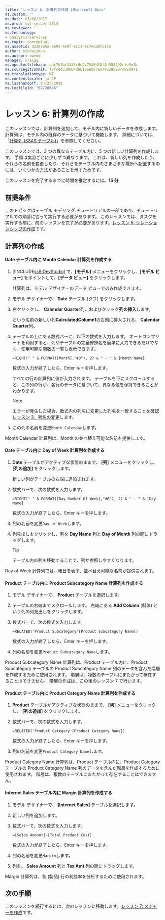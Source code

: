 ```yaml
---
title: 'レッスン 6: 計算列の作成 |Microsoft Docs'
ms.custom: ''
ms.date: 03/06/2017
ms.prod: sql-server-2014
ms.reviewer: ''
ms.technology:
- analysis-services
ms.topic: conceptual
ms.assetid: d126766a-5699-4e9f-8213-8c7eea0fc14e
author: minewiskan
ms.author: owend
manager: craigg
ms.openlocfilehash: adc7b7bf3335c8c9c7530d18f4d553492cfe9e1b
ms.sourcegitcommit: f7fced330b64d6616aeb8766747295807c92dd41
ms.translationtype: MT
ms.contentlocale: ja-JP
ms.lasthandoff: 04/23/2019
ms.locfileid: "62728646"
---
```

# <a name="lesson-6-create-calculated-columns"></a>レッスン 6: 計算列の作成
  このレッスンでは、計算列を追加して、モデル内に新しいデータを作成します。 計算列は、モデル内の既存のデータに基づいて機能します。 詳細については、「[計算列 (SSAS テーブル)](tabular-models/ssas-calculated-columns.md)」を参照してください。  
  
 このレッスンでは、3 つの異なるテーブル内に、5 つの新しい計算列を作成します。 手順は実習ごとに少しずつ異なります。 これは、新しい列を作成したり、それらの名前を変更したり、それらをテーブル内のさまざまな場所へ配置するのには、いくつかの方法があることを示すためです。  
  
 このレッスンを完了するまでに時間を推定するには。**15 分**  
  
## <a name="prerequisites"></a>前提条件  
 このトピックはテーブル モデリング チュートリアルの一部であり、チュートリアルでの順番に従って実行する必要があります。 このレッスンでは、タスクを実行する前に、前のレッスンを完了が必要があります。[レッスン 5: リレーションシップの作成](lesson-4-create-relationships.md)です。  
  
## <a name="create-calculated-columns"></a>計算列の作成  
  
#### <a name="create-a-month-calendar-calculated-column-in-the-date-table"></a>Date テーブル内に Month Calendar 計算列を作成する  
  
1.  [!INCLUDE[ssBIDevStudio](../includes/ssbidevstudio-md.md)] で、**[モデル]** メニューをクリックし、**[モデル ビュー]** をポイントして、**[データ ビュー]** をクリックします。  
  
     計算列は、モデル デザイナーのデータ ビューでのみ作成できます。  
  
2.  モデル デザイナーで、 **Date** テーブル (タブ) をクリックします。  
  
3.  右クリックし、 **Calendar Quarter**列、およびクリック**列の挿入**します。  
  
     という名前の新しい列**CalculatedColumn1**の左側に挿入される、 **Calendar Quarter**列。  
  
4.  テーブルの上にある数式バーに、以下の数式を入力します。 オートコンプリートを利用すると、列やテーブルの完全修飾名を簡単に入力できるだけでなく、使用可能な関数の一覧も表示できます。  
  
     `=RIGHT(" " & FORMAT([Month],"#0"), 2) & " - " & [Month Name]`  
  
     数式の入力が終了したら、Enter キーを押します。  
  
     すべての行の計算列に値が入力されます。 テーブルを下にスクロールすると、この列の行が、各行のデータに基づいて、異なる値を保持できることがわかります。  
  
    > [!NOTE]  
    >  エラーが発生した場合、数式内の列名に変更した列名を一致することを確認[レッスン 3。列名の変更](rename-columns.md)します。  
  
5.  この列の名前を変更`Month Calendar`します。  
  
 Month Calendar 計算列は、Month の並べ替え可能な名前を提供します。  
  
#### <a name="create-a-day-of-week-calculated-column-in-the-date-table"></a>Date テーブル内に Day of Week 計算列を作成する  
  
1.  **Date** テーブルがアクティブな状態のままで、 **[列]** メニューをクリックし、 **[列の追加]** をクリックします。  
  
     新しい列がテーブルの右端に追加されます。  
  
2.  数式バーで、次の数式を入力します。  
  
     `=RIGHT(" " & FORMAT([Day Number Of Week],"#0"), 2) & " - " & [Day Name]`  
  
     数式の入力が終了したら、Enter キーを押します。  
  
3.  列の名前を変更`Day of Week`します。  
  
4.  列見出しをクリックし、列を **Day Name** 列と **Day of Month** 列の間にドラッグします。  
  
    > [!TIP]  
    >  テーブル内の列を移動することで、列が参照しやすくなります。  
  
 Day of Week 計算列では、曜日を表す、並べ替え可能な名前が提供されます。  
  
#### <a name="create-a-product-subcategory-name-calculated-column-in-the-product-table"></a>Product テーブル内に Product Subcategory Name 計算列を作成する  
  
1.  モデル デザイナーで、 **Product** テーブルを選択します。  
  
2.  テーブルの右端までスクロールします。 右端にある **Add Column** (斜体) という列の列見出しをクリックします。  
  
3.  数式バーで、次の数式を入力します。  
  
     `=RELATED('Product Subcategory'[Product Subcategory Name])`  
  
     数式の入力が終了したら、Enter キーを押します。  
  
4.  列の名前を変更`Product Subcategory Name`します。  
  
 Product Subcategory Name 計算列は、Product テーブル内に、Product Subcategory テーブルの Product Subcategory Name 列のデータを含んだ階層を作成するために使用されます。 階層は、複数のテーブルにまたがって存在することはできません。 階層の作成は、この後のレッスン 7 で行います。  
  
#### <a name="create-a-product-category-name-calculated-column-in-the-product-table"></a>Product テーブル内に Product Category Name 計算列を作成する  
  
1.  **Product** テーブルがアクティブな状態のままで、 **[列]** メニューをクリックし、 **[列の追加]** をクリックします。  
  
2.  数式バーで、次の数式を入力します。  
  
     `=RELATED('Product Category'[Product Category Name])`  
  
     数式の入力が終了したら、Enter キーを押します。  
  
3.  列の名前を変更`Product Category Name`します。  
  
 Product Category Name 計算列は、Product テーブル内に、Product Category テーブルの Product Category Name 列のデータを含んだ階層を作成するために使用されます。 階層は、複数のテーブルにまたがって存在することはできません。  
  
#### <a name="create-a-margin-calculated-column-in-the-internet-sales-table"></a>Internet Sales テーブル内に Margin 計算列を作成する  
  
1.  モデル デザイナーで、 **[Internet Sales]** テーブルを選択します。  
  
2.  新しい列を追加します。  
  
3.  数式バーで、次の数式を入力します。  
  
     `=[Sales Amount]-[Total Product Cost]`  
  
     数式の入力が終了したら、Enter キーを押します。  
  
4.  列の名前を変更`Margin`します。  
  
5.  列を、 **Sales Amount** 列と **Tax Amt** 列の間にドラッグします。  
  
 Margin 計算列は、各 (製品) 行の利益率を分析するために使用されます。  
  
## <a name="next-step"></a>次の手順  
 このレッスンを続行するには、次のレッスンに移動します。[レッスン 7: メジャーを作成](lesson-6-create-measures.md)です。  
  
  
